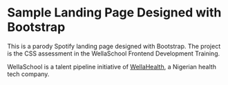 # Sample Landing Page Designed with Bootstrap

This is a parody Spotify landing page designed with Bootstrap. The project is the CSS assessment in the WellaSchool Frontend Development Training.

WellaSchool is a talent pipeline initiative of [WellaHealth](https://www.wellahealth.com/), a Nigerian health tech company.
